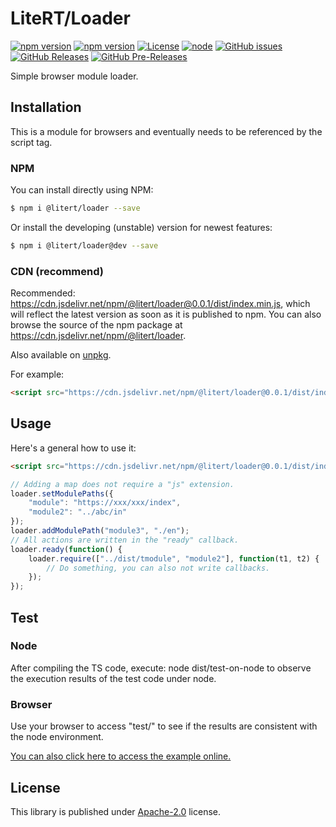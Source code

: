 # LiteRT/Loader

[![npm version](https://img.shields.io/npm/v/@litert/loader.svg?colorB=brightgreen)](https://www.npmjs.com/package/@litert/loader "Stable Version")
[![npm version](https://img.shields.io/npm/v/@litert/loader/dev.svg)](https://www.npmjs.com/package/@litert/loader "Development Version")
[![License](https://img.shields.io/github/license/litert/loader.svg)](https://github.com/litert/loader/blob/master/LICENSE)
[![node](https://img.shields.io/node/v/@litert/loader.svg?colorB=brightgreen)](https://nodejs.org/dist/latest-v12.x/)
[![GitHub issues](https://img.shields.io/github/issues/litert/loader.svg)](https://github.com/litert/loader/issues)
[![GitHub Releases](https://img.shields.io/github/release/litert/loader.svg)](https://github.com/litert/loader/releases "Stable Release")
[![GitHub Pre-Releases](https://img.shields.io/github/release/litert/loader/all.svg)](https://github.com/litert/loader/releases "Pre-Release")

Simple browser module loader.

## Installation

This is a module for browsers and eventually needs to be referenced by the script tag.

### NPM

You can install directly using NPM:

```sh
$ npm i @litert/loader --save
```

Or install the developing (unstable) version for newest features:

```sh
$ npm i @litert/loader@dev --save
```

### CDN (recommend)

Recommended: https://cdn.jsdelivr.net/npm/@litert/loader@0.0.1/dist/index.min.js, which will reflect the latest version as soon as it is published to npm. You can also browse the source of the npm package at https://cdn.jsdelivr.net/npm/@litert/loader.

Also available on [unpkg](https://unpkg.com/@litert/loader@0.0.1/dist/index.min.js).

For example:

```html
<script src="https://cdn.jsdelivr.net/npm/@litert/loader@0.0.1/dist/index.min.js"></script>
```

## Usage

Here's a general how to use it:

```html
<script src="https://cdn.jsdelivr.net/npm/@litert/loader@0.0.1/dist/index.min.js"></script>
```

```javascript
// Adding a map does not require a "js" extension.
loader.setModulePaths({
    "module": "https://xxx/xxx/index",
    "module2": "../abc/in"
});
loader.addModulePath("module3", "./en");
// All actions are written in the "ready" callback.
loader.ready(function() {
    loader.require(["../dist/tmodule", "module2"], function(t1, t2) {
        // Do something, you can also not write callbacks.
    });
});
```

## Test

### Node

After compiling the TS code, execute: node dist/test-on-node to observe the execution results of the test code under node.

### Browser

Use your browser to access "test/" to see if the results are consistent with the node environment.

[You can also click here to access the example online.](https://litert.github.io/loader.js/test/)

## License

This library is published under [Apache-2.0](./LICENSE) license.